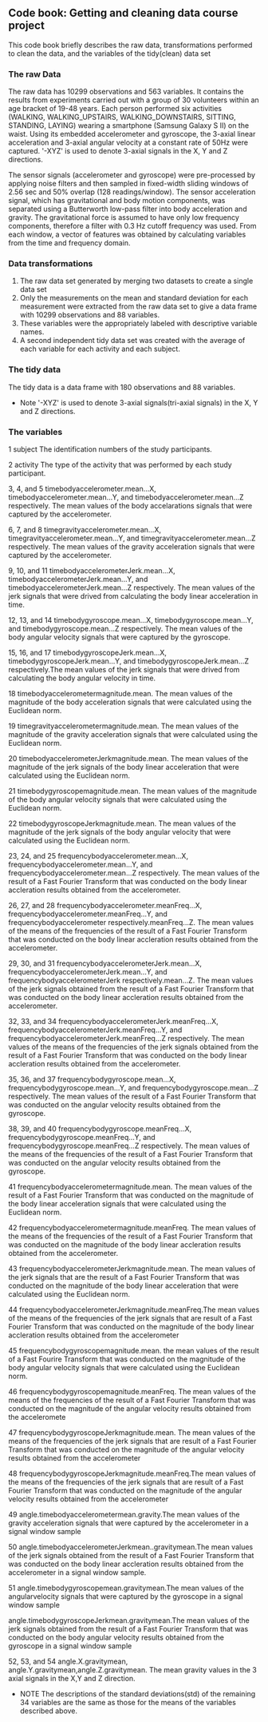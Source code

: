 ## Code book: Getting and cleaning data course project
This code book briefly describes the raw data, transformations performed to clean the data, and the variables of the tidy(clean) data set 

### The raw Data 
The raw data has 10299 observations and 563 variables. It contains the results from experiments carried out with a group of 30 volunteers within an age bracket of 19-48 years. Each person performed six activities (WALKING, WALKING_UPSTAIRS, WALKING_DOWNSTAIRS, SITTING, STANDING, LAYING) wearing a smartphone (Samsung Galaxy S II) on the waist. Using its embedded accelerometer and gyroscope,  the 3-axial linear acceleration and 3-axial angular velocity at a constant rate of 50Hz were captured. '-XYZ' is used to denote 3-axial signals in the X, Y and Z directions.

The sensor signals (accelerometer and gyroscope) were pre-processed by applying noise filters and then sampled in fixed-width sliding windows of 2.56 sec and 50% overlap (128 readings/window). The sensor acceleration signal, which has gravitational and body motion components, was separated using a Butterworth low-pass filter into body acceleration and gravity. The gravitational force is assumed to have only low frequency components, therefore a filter with 0.3 Hz cutoff frequency was used. From each window, a vector of features was obtained by calculating variables from the time and frequency domain.

### Data transformations
1. The raw data set generated by merging two datasets to create a single data set
2. Only the measurements on the mean and standard deviation for each measurement were extracted from the raw data set to give a data frame with 10299 observations and 88 variables.
3. These variables were the  appropriately labeled with descriptive variable names.
4. A second independent tidy data set was created with the average of each variable for each activity and each subject.

### The tidy data
The tidy data is a data frame with 180 observations and 88 variables.

* Note
'-XYZ' is used to denote 3-axial signals(tri-axial signals) in the X, Y and Z directions.

### The variables
1
subject
The identification numbers of the study participants.

2
activity
The type of the activity that was performed by each study participant.

3, 4, and 5
timebodyaccelerometer.mean...X, timebodyaccelerometer.mean...Y, and timebodyaccelerometer.mean...Z respectively. The mean values of the body accelarations signals that were captured by the accelerometer.

6, 7, and 8
timegravityaccelerometer.mean...X, timegravityaccelerometer.mean...Y, and timegravityaccelerometer.mean...Z respectively. The mean values of the gravity acceleration signals that were captured by the accelerometer.

9, 10, and 11
timebodyaccelerometerJerk.mean...X, timebodyaccelerometerJerk.mean...Y, and timebodyaccelerometerJerk.mean...Z respectively. The mean values of the jerk signals that were drived from calculating the body linear acceleration in time.

12, 13, and 14
timebodygyroscope.mean...X, timebodygyroscope.mean...Y, and timebodygyroscope.mean...Z respectively. The mean values of the body angular velocity signals that were captured by the gyroscope.

15, 16, and 17
timebodygyroscopeJerk.mean...X, timebodygyroscopeJerk.mean...Y, and timebodygyroscopeJerk.mean...Z respectively.The mean values of the jerk signals that were drived from calculating the body angular velocity in time.

18
timebodyaccelerometermagnitude.mean. The mean values of the magnitude of the body acceleration signals that were calculated using the Euclidean norm. 

19
timegravityaccelerometermagnitude.mean. The mean values of the magnitude of the gravity acceleration signals that were calculated using the Euclidean norm.

20
timebodyaccelerometerJerkmagnitude.mean. The mean values of the magnitude of the jerk signals of the body linear acceleration that were calculated using the Euclidean norm.  

21
timebodygyroscopemagnitude.mean. The mean values of the magnitude of the body angular velocity signals that were calculated using the Euclidean norm.

22
timebodygyroscopeJerkmagnitude.mean. The mean values of the magnitude of the jerk signals of the body angular velocity that were calculated using the Euclidean norm.   

23, 24, and 25
frequencybodyaccelerometer.mean...X, frequencybodyaccelerometer.mean...Y, and frequencybodyaccelerometer.mean...Z respectively. The mean values of the result of a Fast Fourier Transform that was conducted on the body linear accleration results obtained from the accelerometer.

26, 27, and 28
frequencybodyaccelerometer.meanFreq...X, frequencybodyaccelerometer.meanFreq...Y, and frequencybodyaccelerometer respectively.meanFreq...Z. The mean values of the means of the frequencies of the result of a Fast Fourier Transform that was conducted on the body linear accleration results obtained from the accelerometer. 

29, 30, and 31
frequencybodyaccelerometerJerk.mean...X, frequencybodyaccelerometerJerk.mean...Y, and frequencybodyaccelerometerJerk respectively.mean...Z. The mean values of the jerk signals obtained from the result of a Fast Fourier Transform that was conducted on the body linear accleration results obtained from the accelerometer.

32, 33, and 34
frequencybodyaccelerometerJerk.meanFreq...X, frequencybodyaccelerometerJerk.meanFreq...Y, and frequencybodyaccelerometerJerk.meanFreq...Z respectively. The mean values of the means of the frequencies of the jerk signals obtained from the result of a Fast Fourier Transform that was conducted on the body linear accleration results obtained from the accelerometer.

35, 36, and 37
frequencybodygyroscope.mean...X, frequencybodygyroscope.mean...Y, and frequencybodygyroscope.mean...Z respectively. The mean values of the result of a Fast Fourier Transform that was conducted on the angular velocity results obtained from the gyroscope.  

38, 39, and 40
frequencybodygyroscope.meanFreq...X, frequencybodygyroscope.meanFreq...Y, and frequencybodygyroscope.meanFreq...Z respectively. The mean values of the means of the frequencies of the result of a Fast Fourier Transform that was conducted on the angular velocity results obtained from the gyroscope.

41
frequencybodyaccelerometermagnitude.mean. The mean values of the result of a Fast Fourier Transform that was conducted on the magnitude of the body linear acceleration signals that were calculated using the Euclidean norm. 

42
frequencybodyaccelerometermagnitude.meanFreq. The mean values of the means of the frequencies of the result of a Fast Fourier Transform that was conducted on the magnitude of the body linear accleration results obtained from the accelerometer. 

43
frequencybodyaccelerometerJerkmagnitude.mean. The mean values of the jerk signals that are the result of a Fast Fourier Transform that was conducted on the magnitude of the body linear acceleration that were calculated using the Euclidean norm.

44 
frequencybodyaccelerometerJerkmagnitude.meanFreq.The mean values of the means of the frequencies of the jerk signals that are result of a Fast Fourier Transform that was conducted on the magnitude of the body linear accleration results obtained from the accelerometer

45
frequencybodygyroscopemagnitude.mean. the mean values of the result of a Fast Fourire Transform that was conducted on the magnitude of the body angular velocity signals that were calculated using the Euclidean norm.

46
frequencybodygyroscopemagnitude.meanFreq. The mean values of the means of the frequencies of the result of a Fast Fourier Transform that was conducted on the magnitude of the angular velocity results obtained from the acceleromete

47
frequencybodygyroscopeJerkmagnitude.mean. The mean values of the means of the frequencies of the jerk signals that are result of a Fast Fourier Transform that was conducted on the magnitude of the angular velocity results obtained from the accelerometer

48
frequencybodygyroscopeJerkmagnitude.meanFreq.The mean values of the means of the frequencies of the jerk signals that are result of a Fast Fourier Transform that was conducted on the magnitude of the angular velocity results obtained from the accelerometer

49
angle.timebodyaccelerometermean.gravity.The mean values of the gravity acceleration signals that were captured by the accelerometer in a signal window sample

50
angle.timebodyaccelerometerJerkmean..gravitymean.The mean values of the jerk signals obtained from the result of a Fast Fourier Transform that was conducted on the body linear accleration results obtained from the accelerometer in a signal window sample.

51
angle.timebodygyroscopemean.gravitymean.The mean values of the angularvelocity signals that were captured by the gyroscope in a signal window sample

angle.timebodygyroscopeJerkmean.gravitymean.The mean values of the jerk signals obtained from the result of a Fast Fourier Transform that was conducted on the body angular velocity results obtained from the gyroscope in a signal window sample       

52, 53, and 54
angle.X.gravitymean, angle.Y.gravitymean,angle.Z.gravitymean. The mean gravity values in the 3 axial signals in the X,Y and Z direction.

* NOTE
The descriptions of the standard deviations(std) of the remaining 34 variables are the same as those for the means of the variables described above.  
 
    
 
 
  


 